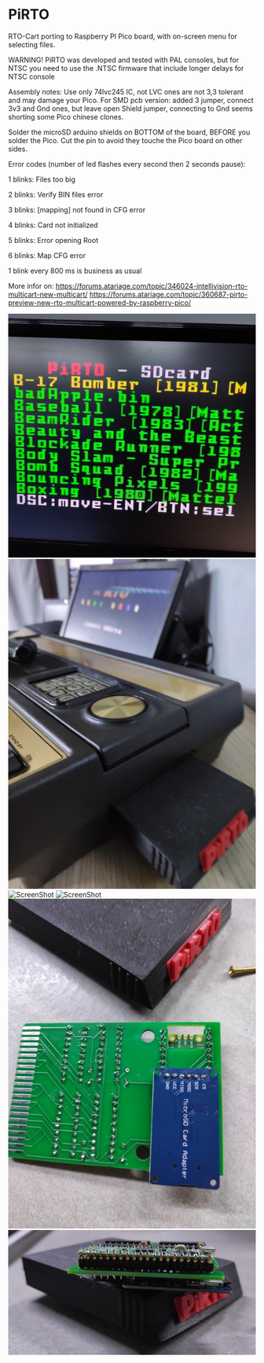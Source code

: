 # PiRTO
RTO-Cart porting to Raspberry PI Pico board, with on-screen menu for selecting files.

WARNING! PiRTO was developed and tested with PAL consoles, but for NTSC you need to use the .NTSC firmware that include longer delays for NTSC console


Assembly notes:
Use only 74lvc245 IC, not LVC ones are not 3,3 tolerant and may damage your Pico.
For SMD pcb version: added 3 jumper, connect 3v3 and Gnd ones, but leave open Shield jumper, connecting to Gnd seems shorting some Pico chinese clones.


Solder the microSD arduino shields on BOTTOM of the board, BEFORE you solder the Pico. Cut the pin to avoid they touche the Pico board on other sides.

Error codes (number of led flashes every second then 2 seconds pause):

1 blinks: Files too big  

2 blinks: Verify BIN files error   

3 blinks: [mapping] not found in CFG error

4 blinks: Card not initialized

5 blinks: Error opening Root

6 blinks: Map CFG error

1 blink every 800 ms is business as usual


More infor on:
https://forums.atariage.com/topic/346024-intellivision-rto-multicart-new-multicart/
https://forums.atariage.com/topic/360687-pirto-preview-new-rto-multicart-powered-by-raspberry-pico/

![ScreenShot](https://raw.githubusercontent.com/aotta/PiRTO/main/pictures/pirto0.jpg)
![ScreenShot](https://raw.githubusercontent.com/aotta/PiRTO/main/pictures/pirto1.jpeg)
![ScreenShot](https://raw.githubusercontent.com/aotta/PiRTO/main/pictures/Pirto6.jpeg)
![ScreenShot](https://raw.githubusercontent.com/aotta/PiRTO/main/pictures/Pirto7.jpeg)
![ScreenShot](https://raw.githubusercontent.com/aotta/PiRTO/main/pictures/pirto4.jpg)
![ScreenShot](https://raw.githubusercontent.com/aotta/PiRTO/main/pictures/pirto5.jpg)

